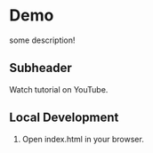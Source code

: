 # Demo

some description!

## Subheader 

Watch tutorial on YouTube.

## Local Development

1. Open index.html in your browser.